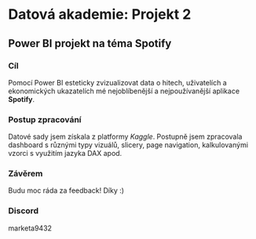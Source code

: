 # Datová akademie: Projekt 2
## Power BI projekt na téma Spotify
### Cíl
Pomocí Power BI esteticky zvizualizovat data o hitech, uživatelích a ekonomických ukazatelích mé nejoblíbenější a nejpoužívanější aplikace **Spotify**.
### Postup zpracování
Datové sady jsem získala z platformy *Kaggle*. Postupně jsem zpracovala dashboard s různými typy vizuálů, slicery, page navigation, kalkulovanými vzorci s využitím jazyka DAX apod.
### Závěrem
Budu moc ráda za feedback! Díky :)
### Discord
marketa9432
